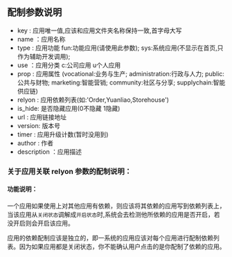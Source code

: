 ## 配制参数说明
- key    : 应用唯一值,应该和应用文件夹名称保持一致,首字母大写
- name   ：应用名称
- type   : 应用功能 fun:功能应用(请使用此参数); sys:系统应用(不显示在首页,只作为辅助开发调用); 
- use    ：应用分类 c:公司应用 u个人应用
- prop   : 应用属性 (vocational:业务与生产; administration:行政与人力; public:公共与财物; marketing:智能营销; community:社区与分享;
           supplychain:智能供应链)
- relyon : 应用依赖列表(如:'Order,Yuanliao,Storehouse')  
- is_hide: 是否隐藏应用(0不隐藏 1隐藏)  
- url    : 应用链接地址
- version: 版本号
- timer  : 应用升级计数(暂时没用到) 
- author : 作者
- description ：应用描述

### 关于应用关联 relyon 参数的配制说明：
#### 功能说明：
一个应用如果使用上对其他应用有依赖，则应该将其依赖的应用写到依赖列表上，当该应用从`关闭状态`调解成`开启状态`时,系统会去检测他所依赖的应用是否开启，若没开启则会开启该应用。

应用的依赖配制应该是独立的，即一系统的应用应该对每个应用进行配制依赖列表。因为如果应用都是关闭状态，你不能确认用户点击的是你配制了依赖的应用。

